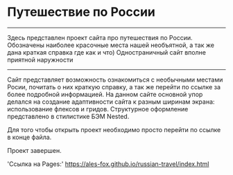 # Путешествие по России 
----------

Здесь представлен проект сайта про путешествия по России. Обозначены наиболее красочные места нашей необъятной, а так же дана краткая справка где как и что)
Одностраничный сайт вполне приятной наружности

----------
Сайт представляет возможность ознакомиться с необычными местами Росии, почитать о них краткую справку, а так же перейти по ссылке за более подробной информацией.
На данном сайте основной упор делался на создание адаптивности сайта к разным ширинам экрана: использование флексов и гридов.
Структурное оформление представлено в стилистике БЭМ Nested.

Для того чтобы открыть проект необходимо просто перейти по ссылке в конце файла.

Проект завершен.

'Cсылка на Pages:' https://ales-fox.github.io/russian-travel/index.html
